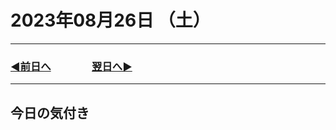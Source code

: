 # 2023年08月26日 （土）

---

### [◀️前日へ](https://github.com/yuasys/chatty-journal/blob/main/2023/08/2023-08-25.md)&emsp;&emsp;&emsp;&emsp;[翌日へ▶️](https://github.com/yuasys/chatty-journal/blob/main/2023/08/2023-08-27.md)

---

## 今日の気付き
